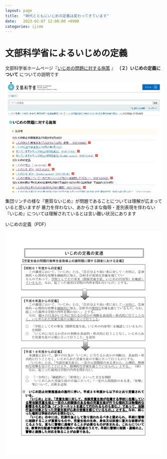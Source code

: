 ```yaml
---
layout: page
title:  "時代とともにいじめの定義は変わってきています"
date:   2023-02-07 12:00:00 +0900
categories: ijime
---
```

# 文部科学省によるいじめの定義

文部科学省ホームページ『[いじめの問題に対する施策](https://www.mext.go.jp/a_menu/shotou/seitoshidou/1302904.htm)
』 **（２）いじめの定義について** についての説明です

![文部科学省ホームページ](/assets/images/2023-02-07-001.jpg)

集団リンチの様な『悪質ないじめ』が問題であることについては理解が広まっていると思いますが
暴力を伴わない、あからさまな侮辱・差別表現を伴わない『いじめ』については理解されているとは言い難い状況にあります

いじめの定義（PDF）

![いじめの定義](/assets/images/2023-02-07-002.jpg)
